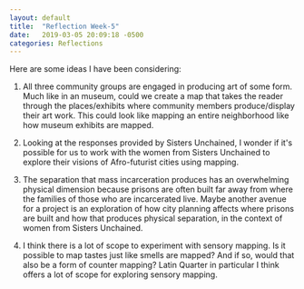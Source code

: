 ```yaml
---
layout: default
title:  "Reflection Week-5"
date:   2019-03-05 20:09:18 -0500
categories: Reflections
---
```


Here are some ideas I have been considering:

1. All three community groups are engaged in producing art of some form. Much like in an museum, could we create a map that takes the reader through the places/exhibits where community members produce/display their art work. This could look like mapping an entire neighborhood like how museum exhibits are mapped.

2. Looking at the responses provided by Sisters Unchained, I wonder if it's possible for us to work with the women from Sisters Unchained to explore their visions of Afro-futurist cities using mapping.      

3. The separation that mass incarceration produces has an overwhelming physical dimension because prisons are often built far away from where the families of those who are incarcerated live. Maybe another avenue for a project is an exploration of how city planning affects where prisons are built and how that produces physical separation, in the context of women from Sisters Unchained.

4. I think there is a lot of scope to experiment with sensory mapping. Is it possible to map tastes just like smells are mapped? And if so, would that also be a form of counter mapping? Latin Quarter in particular I think offers a lot of scope for exploring sensory mapping.
